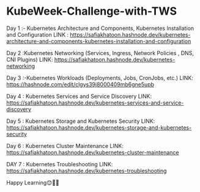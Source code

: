 # KubeWeek-Challenge-with-TWS

Day 1 :- Kubernetes Architecture and Components, Kubernetes Installation and Configuration
LINK : https://safiakhatoon.hashnode.dev/kubernetes-architecture-and-components-kubernetes-installation-and-configuration

Day 2 :Kubernetes Networking (Services, Ingress, Network Policies , DNS, CNI Plugins)
LINK: https://safiakhatoon.hashnode.dev/kubernetes-networking

Day 3 :-Kubernetes Workloads (Deployments, Jobs,
CronJobs, etc.)
LINK: https://hashnode.com/edit/clgys39j8000409mb6gne5upb

Day 4 : Kubernetes Services and Service Discovery
LINK: https://safiakhatoon.hashnode.dev/kubernetes-services-and-service-discovery

Day 5 : Kubernetes Storage and Kubernetes Security
LINK: https://safiakhatoon.hashnode.dev/kubernetes-storage-and-kubernetes-security

Day 6 : Kubernetes Cluster Maintenance
LINK: https://safiakhatoon.hashnode.dev/kubernetes-cluster-maintenance

DAY 7 : Kubernetes Troubleshooting
LINK: https://safiakhatoon.hashnode.dev/kubernetes-troubleshooting

Happy Learning😊👩‍💻
